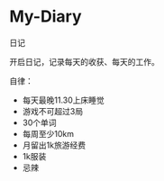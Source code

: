 # My-Diary
日记

开启日记，记录每天的收获、每天的工作。

自律：
- 每天最晚11.30上床睡觉
- 游戏不可超过3局
- 30个单词
- 每周至少10km
- 月留出1k旅游经费
- 1k服装
- 忌辣
